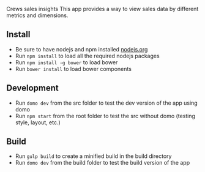 Crews sales insights
This app provides a way to view sales data by different metrics and dimensions.

## Install
- Be sure to have nodejs and npm installed [nodejs.org](https://nodejs.org/en/)
- Run `npm install` to load all the required nodejs packages
- Run `npm install -g bower` to load bower
- Run `bower install` to load bower components

## Development
- Run `domo dev` from the src folder to test the dev version of the app using domo
- Run `npm start` from the root folder to test the src without domo (testing style, layout, etc.)

## Build
- Run `gulp build` to create a minified build in the build directory
- Run `domo dev` from the build folder to test the build version of the app
